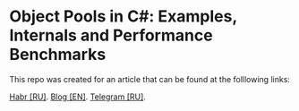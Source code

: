 # Object Pools in C#: Examples, Internals and Performance Benchmarks

This repo was created for an article that can be found at the folllowing links:

[Habr [RU]](https://example.com).
[Blog [EN]](https://example.com).
[Telegram [RU]](https://example.com).
